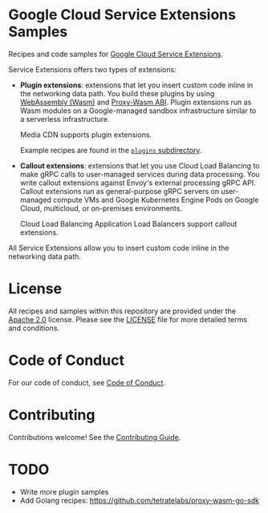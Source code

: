 # Google Cloud Service Extensions Samples

Recipes and code samples for
[Google Cloud Service Extensions](https://cloud.google.com/service-extensions/docs/overview).

Service Extensions offers two types of extensions:

*   **Plugin extensions**: extensions that let you insert custom code inline in
    the networking data path. You build these plugins by using
    [WebAssembly (Wasm)](https://webassembly.org/) and
    [Proxy-Wasm ABI](https://github.com/proxy-wasm). Plugin extensions run as
    Wasm modules on a Google-managed sandbox infrastructure similar to a
    serverless infrastructure.

    Media CDN supports plugin extensions.

    Example recipes are found in the [`plugins` subdirectory](plugins/).

*   **Callout extensions**: extensions that let you use Cloud Load Balancing to
    make gRPC calls to user-managed services during data processing. You write
    callout extensions against Envoy's external processing gRPC API. Callout
    extensions run as general-purpose gRPC servers on user-managed compute VMs
    and Google Kubernetes Engine Pods on Google Cloud, multicloud, or
    on-premises environments.

    Cloud Load Balancing Application Load Balancers support callout extensions.

All Service Extensions allow you to insert custom code inline in the networking
data path.

# License

All recipes and samples within this repository are provided under the
[Apache 2.0](https://www.apache.org/licenses/LICENSE-2.0) license. Please see
the [LICENSE](/LICENSE) file for more detailed terms and conditions.

# Code of Conduct

For our code of conduct, see [Code of Conduct](/docs/CODE_OF_CONDUCT.md).

# Contributing

Contributions welcome! See the [Contributing Guide](/docs/CONTRIBUTING.md).

# TODO

*   Write more plugin samples
*   Add Golang recipes: https://github.com/tetratelabs/proxy-wasm-go-sdk
